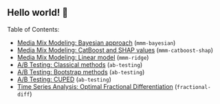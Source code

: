 
## **Hello world!** :wave:



Table of Contents:
* [Media Mix Modeling: Bayesian approach](https://github.com/marcinsitek/marcinsitek/tree/main/mmm-bayesian) (`mmm-bayesian`)
* [Media Mix Modeling: CatBoost and SHAP values](https://github.com/marcinsitek/marcinsitek/tree/main/mmm-catboost-shap) (`mmm-catboost-shap`)
* [Media Mix Modeling: Linear model](https://github.com/marcinsitek/marcinsitek/tree/main/mmm-ridge) (`mmm-ridge`) 
* [A/B Testing: Classical methods](https://github.com/marcinsitek/marcinsitek/tree/main/ab-testing) (`ab-testing`) 
* [A/B Testing: Bootstrap methods](https://github.com/marcinsitek/marcinsitek/tree/main/ab-testing) (`ab-testing`) 
* [A/B Testing: CUPED](https://github.com/marcinsitek/marcinsitek/tree/main/ab-testing) (`ab-testing`) 
* [Time Series Analysis: Optimal Fractional Differentiation](https://github.com/marcinsitek/marcinsitek/tree/main/fractional-diff) (`fractional-diff`) 
